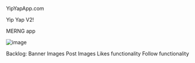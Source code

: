 YipYapApp.com

Yip Yap V2!

MERNG app

![image](https://user-images.githubusercontent.com/54191802/197361517-3d56b96c-cec3-44fd-9041-533d809f387b.png)

Backlog:
        Banner Images
        Post Images
        Likes functionality
        Follow functionality
